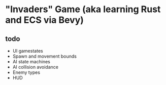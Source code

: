 # "Invaders" Game (aka learning Rust and ECS via Bevy)

## todo

- UI gamestates
- Spawn and movement bounds
- AI state machines
- AI collision avoidance
- Enemy types
- HUD


